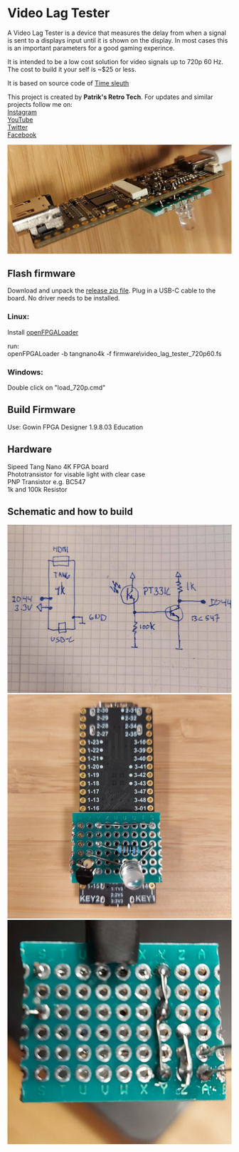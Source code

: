 # Video Lag Tester

A Video Lag Tester is a device that measures the delay from when a signal is sent to a displays input until it is shown on the display. In most cases this is an important parameters for a good gaming experince.

It is intended to be a low cost solution for video signals up to 720p 60 Hz. The cost to build it your self is ~$25 or less.

It is based on source code of [Time sleuth](https://github.com/chriz2600/time-sleuth)

This project is created by **Patrik's Retro Tech**. For updates and similar projects follow me on:\
[Instagram](https://www.instagram.com/patriksretrotech/)\
[YouTube](https://www.youtube.com/channel/UCaFWrgS4kNwspYCvaff0Wjg)\
[Twitter](https://twitter.com/patriksretrotec/)\
[Facebook](https://facebook.com/patriksretrotech)

![](images/device.jpg)

## Flash firmware
Download and unpack the [release zip file](https://github.com/pthalin/video_lag_tester/releases/latest/). Plug in a USB-C cable to the board. No driver needs to be installed.

### Linux:
Install [openFPGALoader](https://github.com/trabucayre/openFPGALoader)

run:\
openFPGALoader -b tangnano4k -f firmware\\video_lag_tester_720p60.fs

### Windows:
Double click on "load_720p.cmd"


## Build Firmware
Use: Gowin FPGA Designer 1.9.8.03 Education

## Hardware
Sipeed Tang Nano 4K FPGA board\
Phototransistor for visable light with clear case\
PNP Transistor e.g. BC547\
1k and 100k Resistor

## Schematic and how to build
![](images/schematics.jpg)
![](images/pcb_front.jpg)\
![](images/pcb_back.jpg)


